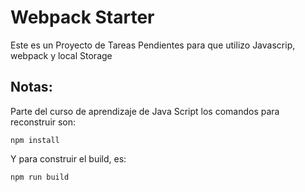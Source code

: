 # Webpack Starter
Este es un Proyecto de Tareas Pendientes para que utilizo Javascrip, webpack y local Storage

## Notas:
Parte del curso de aprendizaje de Java Script
los comandos para reconstruir son:
```
npm install
```

Y para construir el build, es:
```
npm run build
```
